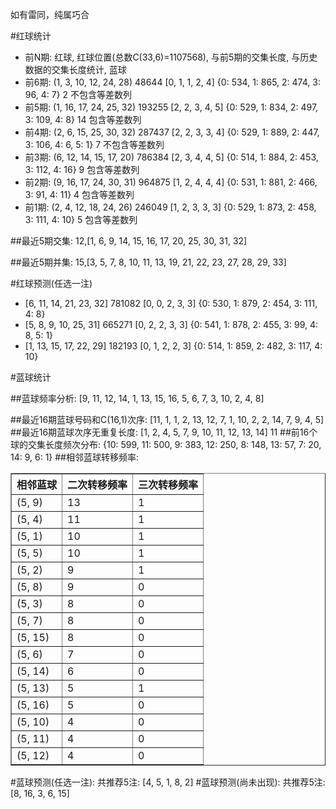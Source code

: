 <!-- 
.. title: 双色球2016084期(2016-07-21)数据分析报告
.. slug: slott-2016084-2016-07-21-report
.. date: 2016-07-22 08:00:00 UTC+08:00
.. tags: Lottery
.. link: 
.. description: 
.. type: text
-->

如有雷同，纯属巧合

<!-- TEASER_END-->

#红球统计

- 前N期: 红球, 红球位置(总数C(33,6)=1107568), 与前5期的交集长度, 与历史数据的交集长度统计, 蓝球
- 前6期: (1, 3, 10, 12, 24, 28) 48644 [0, 1, 1, 2, 4] {0: 534, 1: 865, 2: 474, 3: 96, 4: 7} 2 不包含等差数列
- 前5期: (1, 16, 17, 24, 25, 32) 193255 [2, 2, 3, 4, 5] {0: 529, 1: 834, 2: 497, 3: 109, 4: 8} 14 包含等差数列
- 前4期: (2, 6, 15, 25, 30, 32) 287437 [2, 2, 3, 3, 4] {0: 529, 1: 889, 2: 447, 3: 106, 4: 6, 5: 1} 7 不包含等差数列
- 前3期: (6, 12, 14, 15, 17, 20) 786384 [2, 3, 4, 4, 5] {0: 514, 1: 884, 2: 453, 3: 112, 4: 16} 9 包含等差数列
- 前2期: (9, 16, 17, 24, 30, 31) 964875 [1, 2, 4, 4, 4] {0: 531, 1: 881, 2: 466, 3: 91, 4: 11} 4 包含等差数列
- 前1期: (2, 4, 12, 18, 24, 26) 246049 [1, 2, 3, 3, 3] {0: 529, 1: 873, 2: 458, 3: 111, 4: 10} 5 包含等差数列

##最近5期交集:
12,[1, 6, 9, 14, 15, 16, 17, 20, 25, 30, 31, 32]

##最近5期并集:
15,[3, 5, 7, 8, 10, 11, 13, 19, 21, 22, 23, 27, 28, 29, 33]

#红球预测(任选一注)

- [6, 11, 14, 21, 23, 32] 781082 [0, 0, 2, 3, 3] {0: 530, 1: 879, 2: 454, 3: 111, 4: 8}
- [5, 8, 9, 10, 25, 31] 665271 [0, 2, 2, 3, 3] {0: 541, 1: 878, 2: 455, 3: 99, 4: 8, 5: 1}
- [1, 13, 15, 17, 22, 29] 182193 [0, 1, 2, 2, 3] {0: 514, 1: 859, 2: 482, 3: 117, 4: 10}

#蓝球统计

##蓝球频率分析:
[9, 11, 12, 14, 1, 13, 15, 16, 5, 6, 7, 3, 10, 2, 4, 8]

##最近16期蓝球号码和C(16,1)次序:
 [11, 1, 1, 2, 13, 12, 7, 1, 10, 2, 2, 14, 7, 9, 4, 5]
##最近16期蓝球次序无重复长度:
 [1, 2, 4, 5, 7, 9, 10, 11, 12, 13, 14] 11
##前16个球的交集长度频次分布:
{10: 599, 11: 500, 9: 383, 12: 250, 8: 148, 13: 57, 7: 20, 14: 9, 6: 1}
##相邻蓝球转移频率:
 <table border="1" class="table table-striped dataframe">
  <thead>
    <tr style="text-align: right;">
      <th>相邻蓝球</th>
      <th>二次转移频率</th>
      <th>三次转移频率</th>
    </tr>
  </thead>
  <tbody>
    <tr>
      <td>(5, 9)</td>
      <td>13</td>
      <td>1</td>
    </tr>
    <tr>
      <td>(5, 4)</td>
      <td>11</td>
      <td>1</td>
    </tr>
    <tr>
      <td>(5, 1)</td>
      <td>10</td>
      <td>1</td>
    </tr>
    <tr>
      <td>(5, 5)</td>
      <td>10</td>
      <td>1</td>
    </tr>
    <tr>
      <td>(5, 2)</td>
      <td>9</td>
      <td>1</td>
    </tr>
    <tr>
      <td>(5, 8)</td>
      <td>9</td>
      <td>0</td>
    </tr>
    <tr>
      <td>(5, 3)</td>
      <td>8</td>
      <td>0</td>
    </tr>
    <tr>
      <td>(5, 7)</td>
      <td>8</td>
      <td>0</td>
    </tr>
    <tr>
      <td>(5, 15)</td>
      <td>8</td>
      <td>0</td>
    </tr>
    <tr>
      <td>(5, 6)</td>
      <td>7</td>
      <td>0</td>
    </tr>
    <tr>
      <td>(5, 14)</td>
      <td>6</td>
      <td>0</td>
    </tr>
    <tr>
      <td>(5, 13)</td>
      <td>5</td>
      <td>1</td>
    </tr>
    <tr>
      <td>(5, 16)</td>
      <td>5</td>
      <td>0</td>
    </tr>
    <tr>
      <td>(5, 10)</td>
      <td>4</td>
      <td>0</td>
    </tr>
    <tr>
      <td>(5, 11)</td>
      <td>4</td>
      <td>0</td>
    </tr>
    <tr>
      <td>(5, 12)</td>
      <td>4</td>
      <td>0</td>
    </tr>
  </tbody>
</table>
#蓝球预测(任选一注):
共推荐5注: [4, 5, 1, 8, 2]
#蓝球预测(尚未出现):
共推荐5注: [8, 16, 3, 6, 15]

